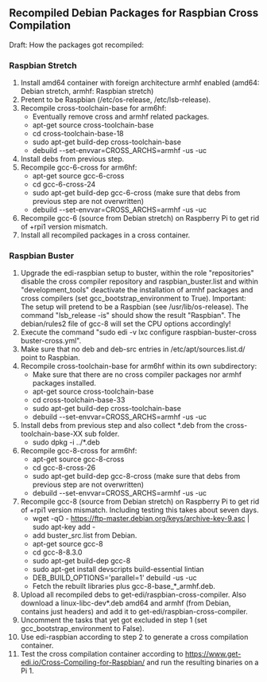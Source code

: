 ## Recompiled Debian Packages for Raspbian Cross Compilation

Draft: How the packages got recompiled:

### Raspbian Stretch

1. Install amd64 container with foreign architecture armhf enabled
(amd64: Debian stretch, armhf: Raspbian stretch)
2. Pretent to be Raspbian (/etc/os-release, /etc/lsb-release).
3. Recompile cross-toolchain-base for arm6hf:
    * Eventually remove cross and armhf related packages.
    * apt-get source cross-toolchain-base
    * cd cross-toolchain-base-18
    * sudo apt-get build-dep cross-toolchain-base
    * debuild --set-envvar=CROSS_ARCHS=armhf -us -uc
4. Install debs from previous step.
5. Recompile gcc-6-cross for arm6hf:
    * apt-get source gcc-6-cross
    * cd gcc-6-cross-24
    * sudo apt-get build-dep gcc-6-cross (make sure that debs from previous step are not overwritten)
    * debuild --set-envvar=CROSS_ARCHS=armhf -us -uc
6. Recompile gcc-6 (source from Debian stretch) on Raspberry Pi to get rid of +rpi1 version mismatch.
7. Install all recompiled packages in a cross container.

### Raspbian Buster

1. Upgrade the edi-raspbian setup to buster, within the role "repositories" disable the cross compiler
repository and raspbian_buster.list and within "development_tools" deactivate the installation of armhf packages and cross compilers
(set gcc_bootstrap_environment to True).
Important: The setup will pretend to be a Raspbian (see /usr/lib/os-release).
The command "lsb_release -is" should show the result "Raspbian".
The debian/rules2 file of gcc-8 will set the CPU options accordingly!
2. Execute the command "sudo edi -v lxc configure raspbian-buster-cross buster-cross.yml".
3. Make sure that no deb and deb-src entries in /etc/apt/sources.list.d/ point to Raspbian.
4. Recompile cross-toolchain-base for arm6hf within its own subdirectory:
    * Make sure that there are no cross compiler packages nor armhf packages installed.
    * apt-get source cross-toolchain-base
    * cd cross-toolchain-base-33
    * sudo apt-get build-dep cross-toolchain-base
    * debuild --set-envvar=CROSS_ARCHS=armhf -us -uc
5. Install debs from previous step and also collect *.deb from the cross-toolchain-base-XX sub folder.
    * sudo dpkg -i ../*.deb
6. Recompile gcc-8-cross for arm6hf:
    * apt-get source gcc-8-cross
    * cd gcc-8-cross-26
    * sudo apt-get build-dep gcc-8-cross (make sure that debs from previous step are not overwritten)
    * debuild --set-envvar=CROSS_ARCHS=armhf -us -uc
7. Recompile gcc-8 (source from Debian stretch) on Raspberry Pi to get rid of +rpi1 version mismatch.
Including testing this takes about seven days.
    * wget -qO - https://ftp-master.debian.org/keys/archive-key-9.asc | sudo apt-key add -
    * add buster_src.list from Debian.
    * apt-get source gcc-8
    * cd gcc-8-8.3.0
    * sudo apt-get build-dep gcc-8
    * sudo apt-get install devscripts build-essential lintian
    * DEB_BUILD_OPTIONS='parallel=1' debuild -us -uc
    * Fetch the rebuilt libraries plus gcc-8-base_*_armhf.deb.
8. Upload all recompiled debs to get-edi/raspbian-cross-compiler.
   Also download a linux-libc-dev*.deb amd64 and armhf (from Debian, contains just headers) and add it to get-edi/raspbian-cross-compiler.
9. Uncomment the tasks that yet got excluded in step 1 (set gcc_bootstrap_environment to False).
10. Use edi-raspbian according to step 2 to generate a cross compilation container.
11. Test the cross compilation container according to https://www.get-edi.io/Cross-Compiling-for-Raspbian/ and run the
resulting binaries on a Pi 1.
